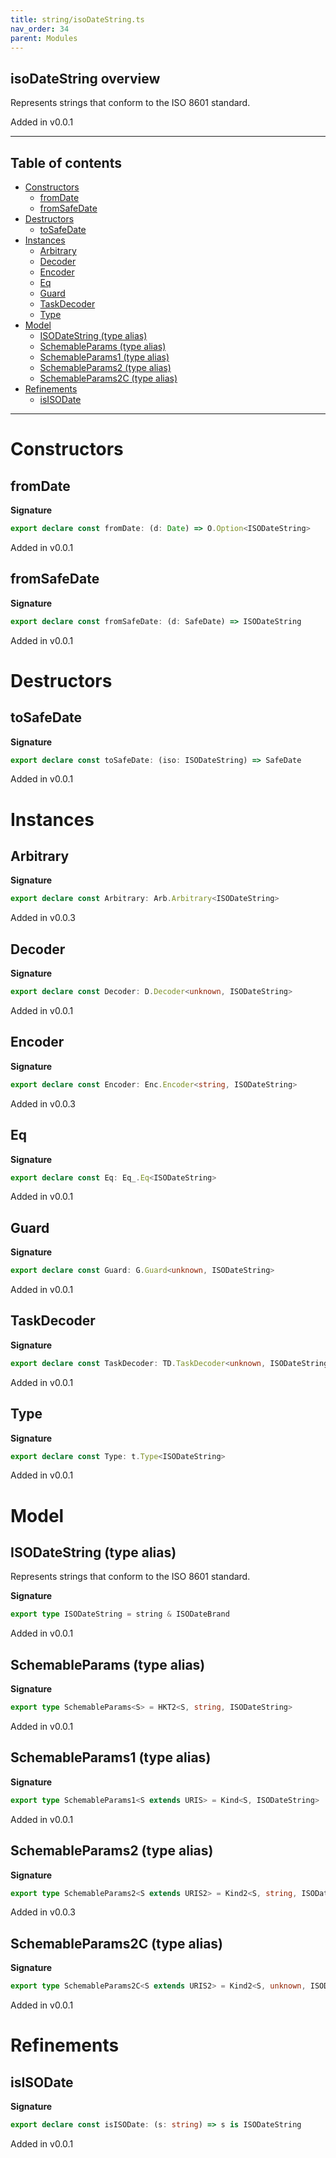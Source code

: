 ```yaml
---
title: string/isoDateString.ts
nav_order: 34
parent: Modules
---
```


## isoDateString overview

Represents strings that conform to the ISO 8601 standard.

Added in v0.0.1

---

<h2 class="text-delta">Table of contents</h2>

- [Constructors](#constructors)
  - [fromDate](#fromdate)
  - [fromSafeDate](#fromsafedate)
- [Destructors](#destructors)
  - [toSafeDate](#tosafedate)
- [Instances](#instances)
  - [Arbitrary](#arbitrary)
  - [Decoder](#decoder)
  - [Encoder](#encoder)
  - [Eq](#eq)
  - [Guard](#guard)
  - [TaskDecoder](#taskdecoder)
  - [Type](#type)
- [Model](#model)
  - [ISODateString (type alias)](#isodatestring-type-alias)
  - [SchemableParams (type alias)](#schemableparams-type-alias)
  - [SchemableParams1 (type alias)](#schemableparams1-type-alias)
  - [SchemableParams2 (type alias)](#schemableparams2-type-alias)
  - [SchemableParams2C (type alias)](#schemableparams2c-type-alias)
- [Refinements](#refinements)
  - [isISODate](#isisodate)

---

# Constructors

## fromDate

**Signature**

```ts
export declare const fromDate: (d: Date) => O.Option<ISODateString>
```

Added in v0.0.1

## fromSafeDate

**Signature**

```ts
export declare const fromSafeDate: (d: SafeDate) => ISODateString
```

Added in v0.0.1

# Destructors

## toSafeDate

**Signature**

```ts
export declare const toSafeDate: (iso: ISODateString) => SafeDate
```

Added in v0.0.1

# Instances

## Arbitrary

**Signature**

```ts
export declare const Arbitrary: Arb.Arbitrary<ISODateString>
```

Added in v0.0.3

## Decoder

**Signature**

```ts
export declare const Decoder: D.Decoder<unknown, ISODateString>
```

Added in v0.0.1

## Encoder

**Signature**

```ts
export declare const Encoder: Enc.Encoder<string, ISODateString>
```

Added in v0.0.3

## Eq

**Signature**

```ts
export declare const Eq: Eq_.Eq<ISODateString>
```

Added in v0.0.1

## Guard

**Signature**

```ts
export declare const Guard: G.Guard<unknown, ISODateString>
```

Added in v0.0.1

## TaskDecoder

**Signature**

```ts
export declare const TaskDecoder: TD.TaskDecoder<unknown, ISODateString>
```

Added in v0.0.1

## Type

**Signature**

```ts
export declare const Type: t.Type<ISODateString>
```

Added in v0.0.1

# Model

## ISODateString (type alias)

Represents strings that conform to the ISO 8601 standard.

**Signature**

```ts
export type ISODateString = string & ISODateBrand
```

Added in v0.0.1

## SchemableParams (type alias)

**Signature**

```ts
export type SchemableParams<S> = HKT2<S, string, ISODateString>
```

Added in v0.0.1

## SchemableParams1 (type alias)

**Signature**

```ts
export type SchemableParams1<S extends URIS> = Kind<S, ISODateString>
```

Added in v0.0.1

## SchemableParams2 (type alias)

**Signature**

```ts
export type SchemableParams2<S extends URIS2> = Kind2<S, string, ISODateString>
```

Added in v0.0.3

## SchemableParams2C (type alias)

**Signature**

```ts
export type SchemableParams2C<S extends URIS2> = Kind2<S, unknown, ISODateString>
```

Added in v0.0.1

# Refinements

## isISODate

**Signature**

```ts
export declare const isISODate: (s: string) => s is ISODateString
```

Added in v0.0.1
